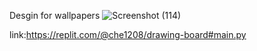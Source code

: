 Desgin for wallpapers
![Screenshot (114)](https://github.com/user-attachments/assets/054f8e2c-d129-4628-a821-22226299b99b)

link:https://replit.com/@che1208/drawing-board#main.py
